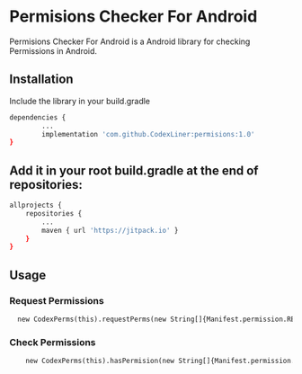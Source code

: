 # Permisions Checker For Android

Permisions Checker For Android is a Android library for checking Permissions in Android.

## Installation

Include the library in your build.gradle

```bash
dependencies {
        ...
        implementation 'com.github.CodexLiner:permisions:1.0'
}
```

## Add it in your root build.gradle at the end of repositories:
```bash
allprojects {
	repositories {
		...
		maven { url 'https://jitpack.io' }
	}
}
```

## Usage
### Request Permissions
```python
  new CodexPerms(this).requestPerms(new String[]{Manifest.permission.READ_EXTERNAL_STORAGE});
```
### Check Permissions
```python
    new CodexPerms(this).hasPermision(new String[]{Manifest.permission.READ_EXTERNAL_STORAGE});
```
